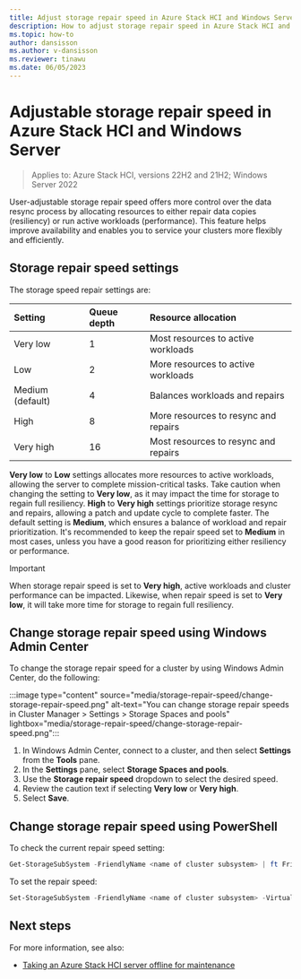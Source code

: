 ```yaml
---
title: Adjust storage repair speed in Azure Stack HCI and Windows Server clusters
description: How to adjust storage repair speed in Azure Stack HCI and Windows Server clusters by using Windows Admin Center or PowerShell.
ms.topic: how-to
author: dansisson
ms.author: v-dansisson
ms.reviewer: tinawu
ms.date: 06/05/2023
---
```


# Adjustable storage repair speed in Azure Stack HCI and Windows Server

> Applies to: Azure Stack HCI, versions 22H2 and 21H2; Windows Server 2022

User-adjustable storage repair speed offers more control over the data resync process by allocating resources to either repair data copies (resiliency) or run active workloads (performance). This feature helps improve availability and enables you to service your clusters more flexibly and efficiently.

## Storage repair speed settings

The storage speed repair settings are:

| **Setting**          | **Queue depth** | **Resource allocation**              |
|:---------------------|:----------------|:-------------------------------------|
| Very low             | 1               | Most resources to active workloads   |
| Low                  | 2               | More resources to active workloads   |
| Medium (default)     | 4               | Balances workloads and repairs       |
| High                 | 8               | More resources to resync and repairs |
| Very high            | 16              | Most resources to resync and repairs |

**Very low** to **Low** settings allocates more resources to active workloads, allowing the server to complete mission-critical tasks. Take caution when changing the setting to **Very low**, as it may impact the time for storage to regain full resiliency. **High** to **Very high** settings prioritize storage resync and repairs, allowing a patch and update cycle to complete faster. The default setting is **Medium**, which ensures a balance of workload and repair prioritization. It's recommended to keep the repair speed set to **Medium** in most cases, unless you have a good reason for prioritizing either resiliency or performance.

   > [!IMPORTANT]
   > When storage repair speed is set to **Very high**, active workloads and cluster performance can be impacted. Likewise, when repair speed is set to **Very low**, it will take more time for storage to regain full resiliency.

## Change storage repair speed using Windows Admin Center

To change the storage repair speed for a cluster by using Windows Admin Center, do the following:

:::image type="content" source="media/storage-repair-speed/change-storage-repair-speed.png" alt-text="You can change storage repair speeds in Cluster Manager > Settings > Storage Spaces and pools" lightbox="media/storage-repair-speed/change-storage-repair-speed.png":::

1. In Windows Admin Center, connect to a cluster, and then select **Settings** from the **Tools** pane.
1. In the **Settings** pane, select **Storage Spaces and pools**.
1. Use the **Storage repair speed** dropdown to select the desired speed.
1. Review the caution text if selecting **Very low** or **Very high**.
1. Select **Save**.

## Change storage repair speed using PowerShell

To check the current repair speed setting:

```PowerShell
Get-StorageSubSystem -FriendlyName <name of cluster subsystem> | ft FriendlyName,VirtualDiskRepairQueueDepth
```

To set the repair speed:

```PowerShell
Set-StorageSubSystem -FriendlyName <name of cluster subsystem> -VirtualDiskRepairQueueDepth <value>
```

## Next steps

For more information, see also:

- [Taking an Azure Stack HCI server offline for maintenance](/azure-stack/hci/manage/maintain-servers)
